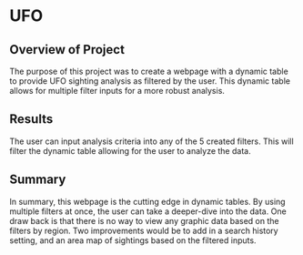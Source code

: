 # UFO

## Overview of Project
The purpose of this project was to create a webpage with a dynamic table to provide UFO sighting analysis as filtered by the user.  This dynamic table allows for multiple filter inputs for a more robust analysis.

## Results
The user can input analysis criteria into any of the 5 created filters.  This will filter the dynamic table allowing for the user to analyze the data.

## Summary
In summary, this webpage is the cutting edge in dynamic tables.  By using multiple filters at once, the user can take a deeper-dive into the data.  One draw back is that there is no way to view any graphic data based on the filters by region.  Two improvements would be to add in a search history setting, and an area map of sightings based on the filtered inputs. 